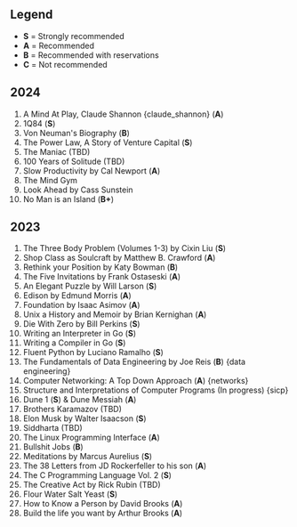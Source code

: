 ## Legend
<!-- Tiers of preference from S, A, B, and C -->
- **S** = Strongly recommended
- **A** = Recommended
- **B** = Recommended with reservations
- **C** = Not recommended

## 2024
1. A Mind At Play, Claude Shannon {claude_shannon} (**A**)
2. 1Q84 (**S**)
3. Von Neuman's Biography (**B**)
4. The Power Law, A Story of Venture Capital (**S**)
5. The Maniac (TBD)
6. 100 Years of Solitude (TBD)
7. Slow Productivity by Cal Newport (**A**)
8. The Mind Gym 
9. Look Ahead by Cass Sunstein
10. No Man is an Island (**B+**)

## 2023
1. The Three Body Problem (Volumes 1-3) by Cixin Liu (**S**)
2. Shop Class as Soulcraft by Matthew B. Crawford (**A**)
3. Rethink your Position by Katy Bowman (**B**)
4. The Five Invitations by Frank Ostaseski (**A**)
5. An Elegant Puzzle by Will Larson (**S**)
6. Edison by Edmund Morris (**A**)
7. Foundation by Isaac Asimov (**A**)
8. Unix a History and Memoir by Brian Kernighan (**A**)
9. Die With Zero by Bill Perkins (**S**)
10. Writing an Interpreter in Go (**S**)
11. Writing a Compiler in Go (**S**)
12. Fluent Python by Luciano Ramalho (**S**)
13. The Fundamentals of Data Engineering by Joe Reis (**B**) {data engineering}
14. Computer Networking: A Top Down Approach (**A**) {networks}
15. Structure and Interpretations of Computer Programs (In progress) {sicp}
16. Dune 1 (**S**) & Dune Messiah (**A**)
17. Brothers Karamazov (TBD)
18. Elon Musk by Walter Isaacson (**S**)
19. Siddharta (TBD)
20. The Linux Programming Interface (**A**)
21. Bullshit Jobs (**B**)
22. Meditations by Marcus Aurelius (**S**)
23. The 38 Letters from JD Rockerfeller to his son (**A**)
24. The C Programming Language Vol. 2 (**S**)
25. The Creative Act by Rick Rubin (TBD)
26. Flour Water Salt Yeast (**S**)
27. How to Know a Person by David Brooks (**A**)
28. Build the life you want by Arthur Brooks (**A**)
